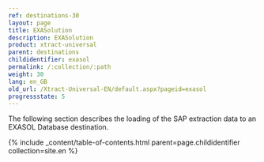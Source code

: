 ```yaml
---
ref: destinations-30
layout: page
title: EXASolution
description: EXASolution
product: xtract-universal
parent: destinations
childidentifier: exasol
permalink: /:collection/:path
weight: 30
lang: en_GB
old_url: /Xtract-Universal-EN/default.aspx?pageid=exasol
progressstate: 5
---
```



The following section describes the loading of the SAP extraction data to an EXASOL Database destination.


{% include _content/table-of-contents.html parent=page.childidentifier collection=site.en %}